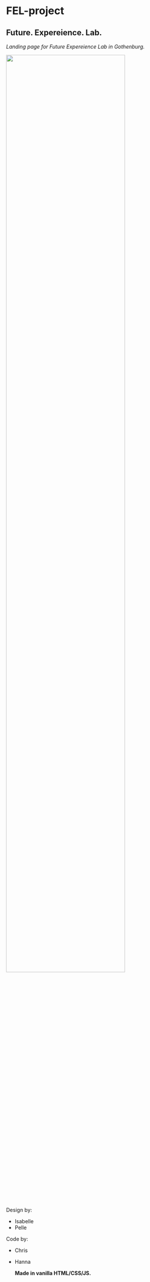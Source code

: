 # FEL-project

## Future. Expereience. Lab.

_Landing page for Future Expereience Lab in Gothenburg._

<img src="https://media4.giphy.com/media/l41lFj8afmWIo3yW4/giphy.gif?cid=ecf05e47j9cx1p8nw55rlnn00fzhv1ciudf9wwhg0mk28c05&rid=giphy.gif&ct=g" width="80%">

Design by:

- Isabelle
- Pelle

Code by:

- Chris
- Hanna

  **Made in vanilla HTML/CSS/JS.**
